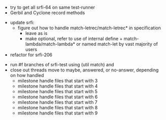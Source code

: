 <!-- - check not-working **fixed** -->
- try to get all srfi-64 on same test-runner
- Gerbil and Cyclone record methods
 <!-- - try to integrate chez into testing framework **fixed** -->
- update srfi:
   <!-- - (pat1 ... patN patN+1 ooo \[patN+2 ...]) **fixed** -->
   <!-- - ?nested quasiquotes? **nothing to be done** -->
   <!-- - specify srfi-206 for exporting patterns **re-fixed** -->
   <!-- - clarify tail context **fixed** (not sure what there is to clarify re: -->
   <!-- call/cc, side-effects **fixed** , and exceptions **fixed**, but those are likely -->
   <!-- next issues to come up) -->
   <!-- - add unquote and unquote-splicing to forbidden patvars **fixed** -->
   <!-- - specify that (match 1 ((and odd? (? odd? odd?)) odd?)) will not work or -->
   <!-- for that matter (match '(1 2 3 4) ((and car (= car car)) car)) \[although this -->
   <!-- second case makes even less sense  since ^    and  ^ would match to '(1 2 3 4) -->
   <!-- and 1, respectively.] **fixed** added info and examples about patvars in -->
   <!-- fields and predicates. -->
   - figure out how to handle match-letrec/match-letrec\* in specification
      - leave as is
      - make optional, refer to use of internal define + match-lambda/match-lambda*
        or named match-let by vast majority of users
   <!-- - srfi should give implementors more guidance **fixed** -->
   <!-- - find and show example of match with failure -does this figure into call/cc (escape continuations,etc?)? **fixed** -->
   <!-- - flesh out: -->
   <!-- - or patterns **fixed** -->
   <!-- - not patterns **fixed** -->
   <!-- - ellipses **fixed** -->
- refactor for srfi-206
<!-- - make srfi-test.scm in srfi/test containing all example code. -->
- run #f branches of srfi-test using (util match) and 
- close out threads move to maybe, answered, or no-answer, depending on how handled
   <!-- - milestone handle files that start with 1 -->
   <!-- - milestone handle files that start with 2 -->
   - milestone handle files that start with 3
   - milestone handle files that start with 4
   - milestone handle files that start with 5
   - milestone handle files that start with 6
   - milestone handle files that start with 7
   - milestone handle files that start with 8
   - milestone handle files that start with 9
